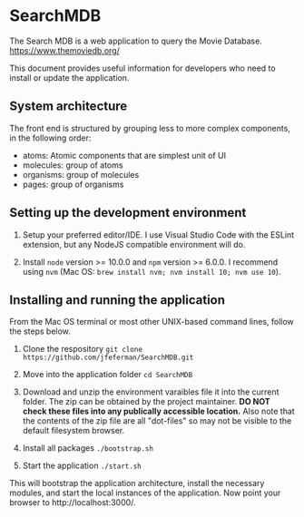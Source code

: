 # SearchMDB
The Search MDB is a web application to query the Movie Database. https://www.themoviedb.org/

This document provides useful information for developers who need to install or update the application.

## System architecture

The front end is structured by grouping less to more complex components, in the following order:

 - atoms: Atomic components that are simplest unit of UI
 - molecules: group of atoms
 - organisms: group of molecules
 - pages: group of organisms

## Setting up the development environment

1. Setup your preferred editor/IDE. I use Visual Studio Code with the ESLint extension, but any NodeJS compatible environment will do.

1. Install `node` version >= 10.0.0 and `npm` version >= 6.0.0. I recommend using `nvm` (Mac OS: `brew install nvm; nvm install 10; nvm use 10`).

## Installing and running the application

From the Mac OS terminal or most other UNIX-based command lines, follow the steps below.

1. Clone the respository `git clone https://github.com/jfeferman/SearchMDB.git` 

1. Move into the application folder `cd SearchMDB`

1. Download and unzip the environment varaibles file it into the current folder. The zip can be obtained by the project maintainer. **DO NOT check these files into any publically accessible location.** Also note that the contents of the zip file are all "dot-files" so may not be visible to the default filesystem browser.

1. Install all packages `./bootstrap.sh`

1. Start the application `./start.sh`

This will bootstrap the application architecture, install the necessary modules, and start the local instances of the application. Now point your browser to http://localhost:3000/.

